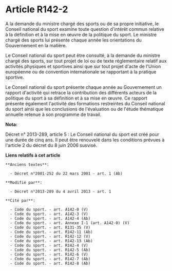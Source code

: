 # Article R142-2

A la demande du ministre chargé des sports ou de sa propre initiative, le Conseil national du sport examine toute question
d'intérêt commun relative à la définition et à la mise en œuvre de la politique du sport. Le ministre chargé des sports lui
présente chaque année les orientations du Gouvernement en la matière. 

Le Conseil national du sport peut être consulté, à la demande du ministre chargé des sports, sur tout projet de loi ou de
texte réglementaire relatif aux activités physiques et sportives ainsi que sur tout projet d'acte de l'Union européenne ou de
convention internationale se rapportant à la pratique sportive. 

Le Conseil national du sport présente chaque année au Gouvernement un rapport d'activité qui retrace la contribution des
différents acteurs de la politique du sport à sa définition et à sa mise en œuvre. Ce rapport présente également l'activité
des formations restreintes du Conseil national du sport ainsi que les conclusions de l'évaluation ou de l'étude thématique
annuelle retenue à son programme de travail.

**Nota:**

Décret n° 2013-289, article 5 : Le Conseil national du sport est créé pour une durée de cinq ans. Il peut être renouvelé dans
les conditions prévues à l'article 2 du décret du 8 juin 2006 susvisé.

**Liens relatifs à cet article**

	**Anciens textes**:

	  - Décret n°2001-252 du 22 mars 2001 - art. 1 (Ab)

	**Modifié par**:

	  - Décret n°2013-289 du 4 avril 2013 - art. 1

	**Cité par**:

	  - Code du sport. - art. A142-0 (V)
	  - Code du sport. - art. A142-3 (V)
	  - Code du sport. - art. A142-4 (Ab)
	  - Code du sport. - art. Annexe I-1 (art. A142-0) (V)
	  - Code du sport. - art. R131-35 (V)
	  - Code du sport. - art. R142-11 (Ab)
	  - Code du sport. - art. R142-12 (V)
	  - Code du sport. - art. R142-13 (Ab)
	  - Code du sport. - art. R142-4 (V)
	  - Code du sport. - art. R142-5 (Ab)
	  - Code du sport. - art. R142-6 (V)
	  - Code du sport. - art. R142-7 (Ab)
	  - Code du sport. - art. R142-8 (Ab)
